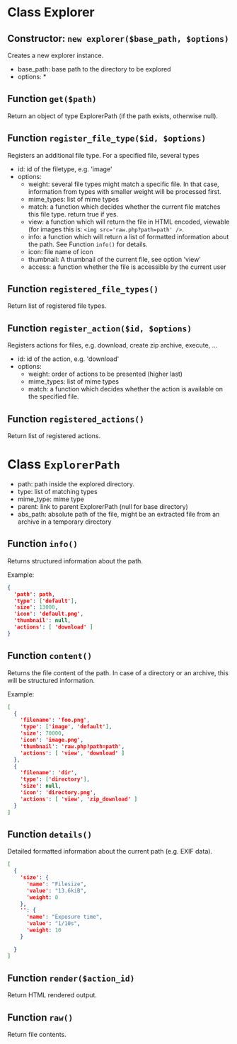 Class Explorer
==============
Constructor: `new explorer($base_path, $options)`
-------------------------------------------------
Creates a new explorer instance.

* base_path: base path to the directory to be explored
* options:
  * 

Function `get($path)`
---------------------
Return an object of type ExplorerPath (if the path exists, otherwise null).

Function `register_file_type($id, $options)`
--------------------------------------------
Registers an additional file type. For a specified file, several types
* id: id of the filetype, e.g. 'image'
* options:
  * weight: several file types might match a specific file. In that case, information from types with smaller weight will be processed first.
  * mime_types: list of mime types
  * match: a function which decides whether the current file matches this file type. return true if yes.
  * view: a function which will return the file in HTML encoded, viewable (for images this is: `<img src='raw.php?path=path' />`.
  * info: a function which will return a list of formatted information about the path. See Function `info()` for details.
  * icon: file name of icon
  * thumbnail: A thumbnail of the current file, see option 'view'
  * access: a function whether the file is accessible by the current user

Function `registered_file_types()`
----------------------------------
Return list of registered file types.

Function `register_action($id, $options)`
-----------------------------------------
Registers actions for files, e.g. download, create zip archive, execute, ...
* id: id of the action, e.g. 'download'
* options:
  * weight: order of actions to be presented (higher last)
  * mime_types: list of mime types
  * match: a function which decides whether the action is available on the specified file.

Function `registered_actions()`
----------------------------------
Return list of registered actions.

Class `ExplorerPath`
====================
* path: path inside the explored directory.
* type: list of matching types
* mime_type: mime type
* parent: link to parent ExplorerPath (null for base directory)
* abs_path: absolute path of the file, might be an extracted file from an archive in a temporary directory

Function `info()`
-----------------
Returns structured information about the path.

Example:
```json
{
  'path': path,
  'type': ['default'],
  'size': 13000,
  'icon': 'default.png',
  'thumbnail': null,
  'actions': [ 'download' ]
}
```

Function `content()`
--------------------
Returns the file content of the path. In case of a directory or an archive, this will be structured information.

Example:
```json
[
  {
    'filename': 'foo.png',
    'type': ['image', 'default'],
    'size': 70000,
    'icon': 'image.png',
    'thumbnail': 'raw.php?path=path',
    'actions': [ 'view', 'download' ]
  },
  {
    'filename': 'dir',
    'type': ['directory'],
    'size': null,
    'icon': 'directory.png',
    'actions': [ 'view', 'zip_download' ]
  }
]
```

Function `details()`
--------------------
Detailed formatted information about the current path (e.g. EXIF data).
```json
[
  {
    'size': {
      'name': "Filesize",
      'value': "13.6kiB",
      'weight: 0
    },
    '': {
      'name': "Exposure time",
      'value': "1/10s",
      'weight: 10
    }

  }
]
```

Function `render($action_id)`
-----------------------------
Return HTML rendered output.

Function `raw()`
----------------
Return file contents.
